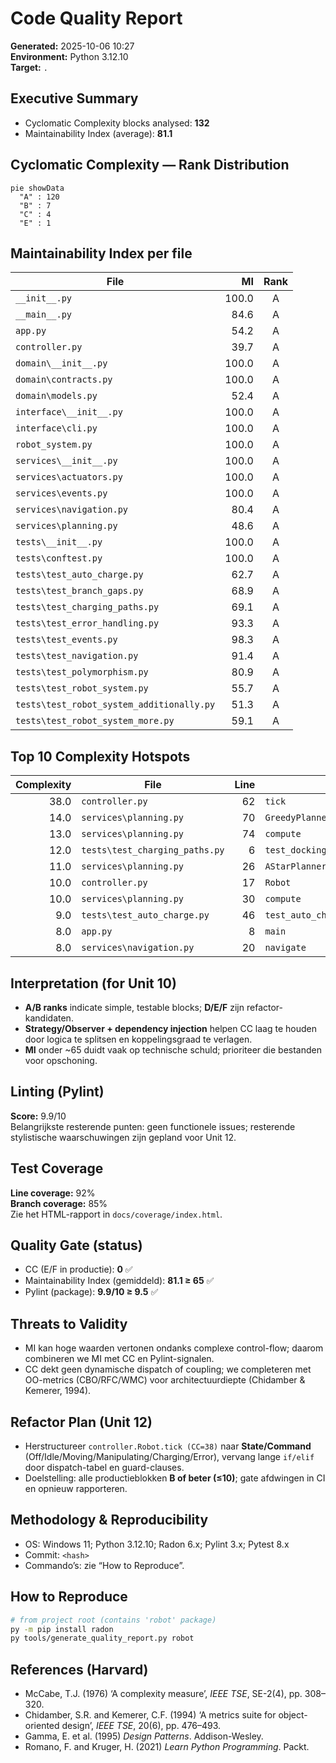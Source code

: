 # Code Quality Report

**Generated:** 2025-10-06 10:27  
**Environment:** Python 3.12.10  
**Target:** `.`

## Executive Summary
- Cyclomatic Complexity blocks analysed: **132**  
- Maintainability Index (average): **81.1**  

## Cyclomatic Complexity — Rank Distribution
```mermaid
pie showData
  "A" : 120
  "B" : 7
  "C" : 4
  "E" : 1
```

## Maintainability Index per file
| File | MI | Rank |
|---|---:|:---:|
| `__init__.py` | 100.0 | A |
| `__main__.py` | 84.6 | A |
| `app.py` | 54.2 | A |
| `controller.py` | 39.7 | A |
| `domain\__init__.py` | 100.0 | A |
| `domain\contracts.py` | 100.0 | A |
| `domain\models.py` | 52.4 | A |
| `interface\__init__.py` | 100.0 | A |
| `interface\cli.py` | 100.0 | A |
| `robot_system.py` | 100.0 | A |
| `services\__init__.py` | 100.0 | A |
| `services\actuators.py` | 100.0 | A |
| `services\events.py` | 100.0 | A |
| `services\navigation.py` | 80.4 | A |
| `services\planning.py` | 48.6 | A |
| `tests\__init__.py` | 100.0 | A |
| `tests\conftest.py` | 100.0 | A |
| `tests\test_auto_charge.py` | 62.7 | A |
| `tests\test_branch_gaps.py` | 68.9 | A |
| `tests\test_charging_paths.py` | 69.1 | A |
| `tests\test_error_handling.py` | 93.3 | A |
| `tests\test_events.py` | 98.3 | A |
| `tests\test_navigation.py` | 91.4 | A |
| `tests\test_polymorphism.py` | 80.9 | A |
| `tests\test_robot_system.py` | 55.7 | A |
| `tests\test_robot_system_additionally.py` | 51.3 | A |
| `tests\test_robot_system_more.py` | 59.1 | A |

## Top 10 Complexity Hotspots
| Complexity | File | Line | Block |
|---:|---|---:|---|
| 38.0 | `controller.py` | 62 | `tick` |
| 14.0 | `services\planning.py` | 70 | `GreedyPlanner` |
| 13.0 | `services\planning.py` | 74 | `compute` |
| 12.0 | `tests\test_charging_paths.py` | 6 | `test_docking_to_charging_and_complete` |
| 11.0 | `services\planning.py` | 26 | `AStarPlanner` |
| 10.0 | `controller.py` | 17 | `Robot` |
| 10.0 | `services\planning.py` | 30 | `compute` |
| 9.0 | `tests\test_auto_charge.py` | 46 | `test_auto_charge_after_navigate_flow` |
| 8.0 | `app.py` | 8 | `main` |
| 8.0 | `services\navigation.py` | 20 | `navigate` |

## Interpretation (for Unit 10)
- **A/B ranks** indicate simple, testable blocks; **D/E/F** zijn refactor-kandidaten.  
- **Strategy/Observer + dependency injection** helpen CC laag te houden door logica te splitsen en koppelingsgraad te verlagen.  
- **MI** onder ~65 duidt vaak op technische schuld; prioriteer die bestanden voor opschoning.  

## Linting (Pylint)
**Score:** 9.9/10  
Belangrijkste resterende punten: geen functionele issues; resterende stylistische waarschuwingen zijn gepland voor Unit 12.

## Test Coverage
**Line coverage:** 92%  
**Branch coverage:** 85%  
Zie het HTML-rapport in `docs/coverage/index.html`.

## Quality Gate (status)
- CC (E/F in productie): **0**  ✅
- Maintainability Index (gemiddeld): **81.1 ≥ 65**  ✅
- Pylint (package): **9.9/10 ≥ 9.5**  ✅

## Threats to Validity
- MI kan hoge waarden vertonen ondanks complexe control-flow; daarom combineren we MI met CC en Pylint-signalen.
- CC dekt geen dynamische dispatch of coupling; we completeren met OO-metrics (CBO/RFC/WMC) voor architectuurdiepte (Chidamber & Kemerer, 1994).

## Refactor Plan (Unit 12)
- Herstructureer `controller.Robot.tick (CC=38)` naar **State/Command** (Off/Idle/Moving/Manipulating/Charging/Error), vervang lange `if/elif` door dispatch-tabel en guard-clauses.
- Doelstelling: alle productieblokken **B of beter (≤10)**; gate afdwingen in CI en opnieuw rapporteren.

## Methodology & Reproducibility
- OS: Windows 11; Python 3.12.10; Radon 6.x; Pylint 3.x; Pytest 8.x
- Commit: `<hash>`  
- Commando’s: zie “How to Reproduce”.

## How to Reproduce
```bash
# from project root (contains 'robot' package)
py -m pip install radon
py tools/generate_quality_report.py robot
```

## References (Harvard)
- McCabe, T.J. (1976) ‘A complexity measure’, *IEEE TSE*, SE-2(4), pp. 308–320.
- Chidamber, S.R. and Kemerer, C.F. (1994) ‘A metrics suite for object-oriented design’, *IEEE TSE*, 20(6), pp. 476–493.
- Gamma, E. et al. (1995) *Design Patterns*. Addison-Wesley.
- Romano, F. and Kruger, H. (2021) *Learn Python Programming*. Packt.
